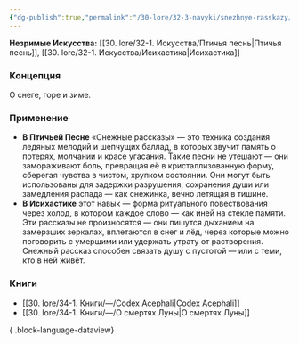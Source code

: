 ```yaml
---
{"dg-publish":true,"permalink":"/30-lore/32-3-navyki/snezhnye-rasskazy/","tags":["незримое/навык"]}
---
```


**Незримые Искусства:** [[30. lore/32-1. Искусства/Птичья песнь\|Птичья песнь]], [[30. lore/32-1. Искусства/Исихастика\|Исихастика]]
### Концепция
О снеге, горе и зиме.
### Применение
- **В Птичьей Песне** «Снежные рассказы» — это техника создания ледяных мелодий и шепчущих баллад, в которых звучит память о потерях, молчании и красе угасания. Такие песни не утешают — они замораживают боль, превращая её в кристаллизованную форму, сберегая чувства в чистом, хрупком состоянии. Они могут быть использованы для задержки разрушения, сохранения души или замедления распада — как снежинка, вечно летящая в тишине.
- **В Исихастике** этот навык — форма ритуального повествования через холод, в котором каждое слово — как иней на стекле памяти. Эти рассказы не произносятся — они пишутся дыханием на замерзших зеркалах, вплетаются в снег и лёд, через которые можно поговорить с умершими или удержать утрату от растворения. Снежный рассказ способен связать душу с пустотой — или с теми, кто в ней живёт.
### Книги
- [[30. lore/34-1. Книги/—/Codex Acephali\|Codex Acephali]]
- [[30. lore/34-1. Книги/—/О смертях Луны\|О смертях Луны]]

{ .block-language-dataview}
